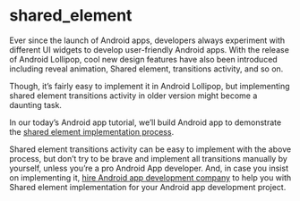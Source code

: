 # shared_element

Ever since the launch of Android apps, developers always experiment with different UI widgets to develop user-friendly Android apps. With the release of Android Lollipop, cool new design features have also been introduced including reveal animation, Shared element, transitions activity, and so on.

Though, it’s fairly easy to implement it in Android Lollipop, but implementing shared element transitions activity in older version might become a daunting task.

In our today’s Android app tutorial, we’ll build Android app to demonstrate the [shared element implementation process](https://www.spaceotechnologies.com/implement-shared-element-android-transitions-activity/).

Shared element transitions activity can be easy to implement with the above process, but don’t try to be brave and implement all transitions manually by yourself, unless you’re a pro Android App developer. And, in case you insist on implementing it, [hire Android app development company](https://www.spaceotechnologies.com/android-app-development/) to help you with Shared element implementation for your Android app development project.

